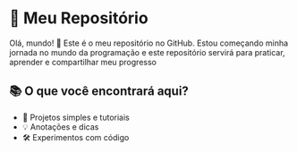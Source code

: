 # 🚀 Meu Repositório
Olá, mundo! 👋
Este é o meu repositório no GitHub. Estou começando minha jornada no mundo da programação e este repositório servirá para praticar, aprender e compartilhar meu progresso

## 📚 O que você encontrará aqui?

- 📝 Projetos simples e tutoriais
- 💡 Anotações e dicas
- 🛠️ Experimentos com código
